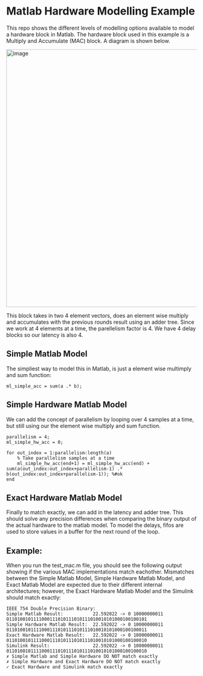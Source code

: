 # Matlab Hardware Modelling Example

This repo shows the different levels of modelling options available to model a hardware block in Matlab. The hardware block used in this example is a Multiply and Accumulate (MAC) block. A diagram is shown below.

<img width="1805" height="680" alt="image" src="https://github.com/user-attachments/assets/302001be-14bf-4965-9b12-7ffd54c3dc25" />

This block takes in two 4 element vectors, does an element wise multiply and accumulates with the previous rounds result using an adder tree. Since we work at 4 elements at a time, the parellelism factor is 4. We have 4 delay blocks so our latency is also 4.

## Simple Matlab Model

The simpliest way to model this in Matlab, is just a element wise multimply and sum function:

```
ml_simple_acc = sum(a .* b);
```

## Simple Hardware Matlab Model

We can add the concept of parallelism by looping over 4 samples at a time, but still using our the element wise multiply and sum function.

```
parallelism = 4;
ml_simple_hw_acc = 0;
            
for out_index = 1:parallelism:length(a)
    % Take parallelism samples at a time
    ml_simple_hw_acc(end+1) = ml_simple_hw_acc(end) + sum(a(out_index:out_index+parallelism-1) .* b(out_index:out_index+parallelism-1)); %#ok
end
```

## Exact Hardware Matlab Model

Finally to match exactly, we can add in the latency and adder tree. This should solve any precision differences when comparing the binary output of the actual hardware to the matlab model. To model the delays, fifos are used to store values in a buffer for the next round of the loop.

## Example:

When you run the test_mac.m file, you should see the following output showing if the various MAC implementations match eachother. Mismatches between the Simple Matlab Model, Simple Hardware Matlab Model, and Exact Matlab Model are expected due to their different internal architectures; however, the Exact Hardware Matlab Model and the Simulink should match exactly:

```
IEEE 754 Double Precision Binary:
Simple Matlab Result:           22.592022 -> 0 10000000011 0110100101111000111010111010111010010101000100100101
Simple Hardware Matlab Result:  22.592022 -> 0 10000000011 0110100101111000111010111010111010010101000100100011
Exact Hardware Matlab Result:   22.592022 -> 0 10000000011 0110100101111000111010111010111010010101000100100010
Simulink Result:                22.592022 -> 0 10000000011 0110100101111000111010111010111010010101000100100010
✗ Simple Matlab and Simple Hardware DO NOT match exactly
✗ Simple Hardware and Exact Hardware DO NOT match exactly
✓ Exact Hardware and Simulink match exactly
```
